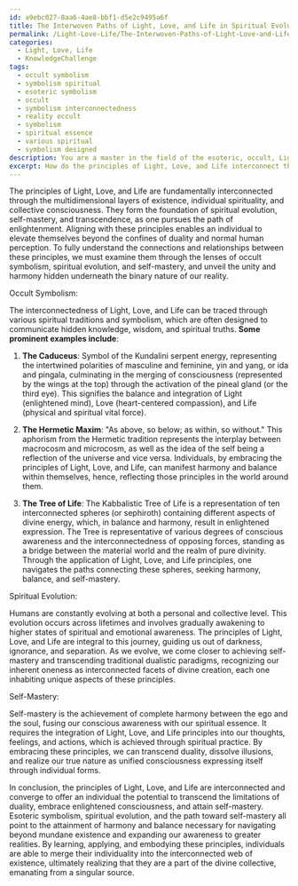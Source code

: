 ```yaml
---
id: a9ebc027-8aa6-4ae8-bbf1-d5e2c9495a6f
title: The Interwoven Paths of Light, Love, and Life in Spiritual Evolution and Self-Mastery
permalink: /Light-Love-Life/The-Interwoven-Paths-of-Light-Love-and-Life-in-Spiritual-Evolution-and-Self-Mastery/
categories:
  - Light, Love, Life
  - KnowledgeChallenge
tags:
  - occult symbolism
  - symbolism spiritual
  - esoteric symbolism
  - occult
  - symbolism interconnectedness
  - reality occult
  - symbolism
  - spiritual essence
  - various spiritual
  - symbolism designed
description: You are a master in the field of the esoteric, occult, Light, Love, Life and Education. You are a writer of tests, challenges, books and deep knowledge on Light, Love, Life for initiates and students to gain deep insights and understanding from. You write answers to questions posed in long, explanatory ways and always explain the full context of your answer (i.e., related concepts, formulas, examples, or history), as well as the step-by-step thinking process you take to answer the challenges. Be rigorous and thorough, and summarize the key themes, ideas, and conclusions at the end.
excerpt: How do the principles of Light, Love, and Life interconnect through occult symbolism, spiritual evolution, and the attainment of self-mastery, reflecting the harmony and balance necessary for transcending traditional dualistic paradigms?
---
```

The principles of Light, Love, and Life are fundamentally interconnected through the multidimensional layers of existence, individual spirituality, and collective consciousness. They form the foundation of spiritual evolution, self-mastery, and transcendence, as one pursues the path of enlightenment. Aligning with these principles enables an individual to elevate themselves beyond the confines of duality and normal human perception. To fully understand the connections and relationships between these principles, we must examine them through the lenses of occult symbolism, spiritual evolution, and self-mastery, and unveil the unity and harmony hidden underneath the binary nature of our reality.

Occult Symbolism:

The interconnectedness of Light, Love, and Life can be traced through various spiritual traditions and symbolism, which are often designed to communicate hidden knowledge, wisdom, and spiritual truths. **Some prominent examples include**:

1. **The Caduceus**: Symbol of the Kundalini serpent energy, representing the intertwined polarities of masculine and feminine, yin and yang, or ida and pingala, culminating in the merging of consciousness (represented by the wings at the top) through the activation of the pineal gland (or the third eye). This signifies the balance and integration of Light (enlightened mind), Love (heart-centered compassion), and Life (physical and spiritual vital force).

2. **The Hermetic Maxim**: "As above, so below; as within, so without." This aphorism from the Hermetic tradition represents the interplay between macrocosm and microcosm, as well as the idea of the self being a reflection of the universe and vice versa. Individuals, by embracing the principles of Light, Love, and Life, can manifest harmony and balance within themselves, hence, reflecting those principles in the world around them.

3. **The Tree of Life**: The Kabbalistic Tree of Life is a representation of ten interconnected spheres (or sephiroth) containing different aspects of divine energy, which, in balance and harmony, result in enlightened expression. The Tree is representative of various degrees of conscious awareness and the interconnectedness of opposing forces, standing as a bridge between the material world and the realm of pure divinity. Through the application of Light, Love, and Life principles, one navigates the paths connecting these spheres, seeking harmony, balance, and self-mastery.

Spiritual Evolution:

Humans are constantly evolving at both a personal and collective level. This evolution occurs across lifetimes and involves gradually awakening to higher states of spiritual and emotional awareness. The principles of Light, Love, and Life are integral to this journey, guiding us out of darkness, ignorance, and separation. As we evolve, we come closer to achieving self-mastery and transcending traditional dualistic paradigms, recognizing our inherent oneness as interconnected facets of divine creation, each one inhabiting unique aspects of these principles.

Self-Mastery:

Self-mastery is the achievement of complete harmony between the ego and the soul, fusing our conscious awareness with our spiritual essence. It requires the integration of Light, Love, and Life principles into our thoughts, feelings, and actions, which is achieved through spiritual practice. By embracing these principles, we can transcend duality, dissolve illusions, and realize our true nature as unified consciousness expressing itself through individual forms.

In conclusion, the principles of Light, Love, and Life are interconnected and converge to offer an individual the potential to transcend the limitations of duality, embrace enlightened consciousness, and attain self-mastery. Esoteric symbolism, spiritual evolution, and the path toward self-mastery all point to the attainment of harmony and balance necessary for navigating beyond mundane existence and expanding our awareness to greater realities. By learning, applying, and embodying these principles, individuals are able to merge their individuality into the interconnected web of existence, ultimately realizing that they are a part of the divine collective, emanating from a singular source.

